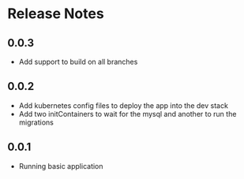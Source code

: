 # Release Notes


## 0.0.3

- Add support to build on all branches



## 0.0.2

- Add kubernetes config files to deploy the app into the dev stack
- Add two initContainers to wait for the mysql and another to run the migrations


## 0.0.1

- Running basic application
